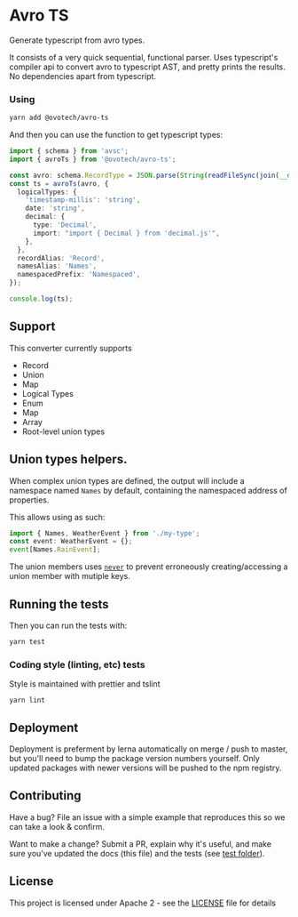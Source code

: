 # Avro TS

Generate typescript from avro types.

It consists of a very quick sequential, functional parser. Uses typescript's compiler api to convert avro to typescript AST, and pretty prints the results. No dependencies apart from typescript.

### Using

```bash
yarn add @ovotech/avro-ts
```

And then you can use the function to get typescript types:

```typescript
import { schema } from 'avsc';
import { avroTs } from '@ovotech/avro-ts';

const avro: schema.RecordType = JSON.parse(String(readFileSync(join(__dirname, 'avro', file))));
const ts = avroTs(avro, {
  logicalTypes: {
    'timestamp-millis': 'string',
    date: 'string',
    decimal: {
      type: 'Decimal',
      import: "import { Decimal } from 'decimal.js'",
    },
  },
  recordAlias: 'Record',
  namesAlias: 'Names',
  namespacedPrefix: 'Namespaced',
});

console.log(ts);
```

## Support

This converter currently supports

- Record
- Union
- Map
- Logical Types
- Enum
- Map
- Array
- Root-level union types

## Union types helpers.

When complex union types are defined, the output will include a namespace named `Names` by default, containing the namespaced address of properties.

This allows using as such:

```typescript
import { Names, WeatherEvent } from './my-type';
const event: WeatherEvent = {};
event[Names.RainEvent];
```

The union members uses [`never`](https://www.typescriptlang.org/docs/handbook/basic-types.html#never) to prevent erroneously creating/accessing a union member with mutiple keys.

## Running the tests

Then you can run the tests with:

```bash
yarn test
```

### Coding style (linting, etc) tests

Style is maintained with prettier and tslint

```
yarn lint
```

## Deployment

Deployment is preferment by lerna automatically on merge / push to master, but you'll need to bump the package version numbers yourself. Only updated packages with newer versions will be pushed to the npm registry.

## Contributing

Have a bug? File an issue with a simple example that reproduces this so we can take a look & confirm.

Want to make a change? Submit a PR, explain why it's useful, and make sure you've updated the docs (this file) and the tests (see [test folder](test)).

## License

This project is licensed under Apache 2 - see the [LICENSE](LICENSE) file for details
